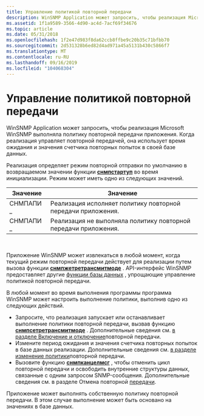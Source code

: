 ```yaml
---
title: Управление политикой повторной передачи
description: WinSNMP Application может запросить, чтобы реализация Microsoft WinSNMP выполняла политику повторной передачи приложения. Когда реализация управляет повторной передачей, она использует время ожидания и значения счетчика повторных попыток в своей базе данных.
ms.assetid: 1f1a9589-3566-4d90-ac4d-7acf69f34676
ms.topic: article
ms.date: 05/31/2018
ms.openlocfilehash: 1f2e47d983f8da62ccb8ffbe9c20b35c71bfbb70
ms.sourcegitcommit: 2d531328b6ed82d4ad971a45a5131b430c5866f7
ms.translationtype: MT
ms.contentlocale: ru-RU
ms.lasthandoff: 09/16/2019
ms.locfileid: "104068304"
---
```

# <a name="managing-the-retransmission-policy"></a>Управление политикой повторной передачи

WinSNMP Application может запросить, чтобы реализация Microsoft WinSNMP выполняла политику повторной передачи приложения. Когда реализация управляет повторной передачей, она использует время ожидания и значения счетчика повторных попыток в своей базе данных.

Реализация определяет режим повторной отправки по умолчанию в возвращаемом значении функции [**снмпстартуп**](/windows/desktop/api/Winsnmp/nf-winsnmp-snmpstartup) во время инициализации. Режим может иметь одно из следующих значений.



| Значение        | Значение                                                                      |
|--------------|------------------------------------------------------------------------------|
| СНМПАПИ \_  | Реализация исполняет политику повторной передачи приложения.     |
| СНМПАПИ \_ | Реализация не выполняла политику повторной передачи приложения. |



 

Приложение WinSNMP может извлекаться в любой момент, когда текущий режим повторной передачи действует для реализации путем вызова функции [**снмпжетретрансмитмоде**](/windows/desktop/api/Winsnmp/nf-winsnmp-snmpgetretransmitmode) . API-интерфейс WinSNMP предоставляет другие [функции базы данных](winsnmp-functions.md) , упрощающие управление политикой повторной передачи.

В любой момент во время выполнения программы программа WinSNMP может настроить выполнение политики, выполнив одно из следующих действий.

-   Запросите, что реализация запускает или останавливает выполнение политики повторной передачи, вызвав функцию [**снмпсетретрансмитмоде**](/windows/desktop/api/Winsnmp/nf-winsnmp-snmpsetretransmitmode) . Дополнительные сведения см. [в разделе Включение и отключение](turning-retransmission-on-and-off.md)повторной передачи.
-   Измените период ожидания и значения счетчика повторных попыток в базе данных реализации. Дополнительные сведения см. [в разделе изменение политики](changing-the-retransmission-policy.md)повторной передачи.
-   Вызовите функцию [**снмпканцелмсг**](/windows/desktop/api/Winsnmp/nf-winsnmp-snmpcancelmsg) , чтобы отменить цикл повторной передачи и освободить внутренние структуры данных, связанные с одним запросом SNMP-сообщения. Дополнительные сведения см. в разделе Отмена повторной [передачи](canceling-retransmission.md).

Приложение может выполнять собственную политику повторной передачи. В этом случае выполнение может быть основано на значениях в базе данных.

 

 




